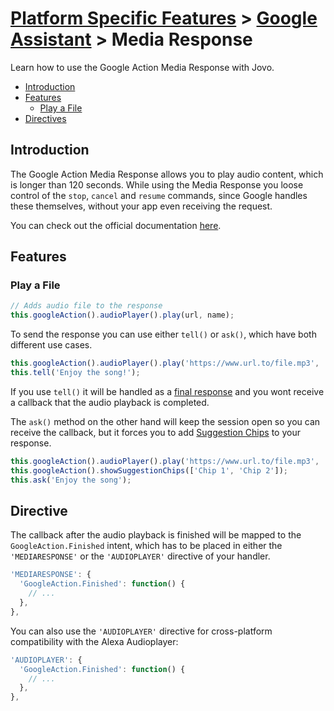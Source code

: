 # [Platform Specific Features](../) > [Google Assistant](./README.md) > Media Response

Learn how to use the Google Action Media Response with Jovo.

* [Introduction](#introduction)
* [Features](#features)
  * [Play a File](#play-a-file)
* [Directives](#directive)


## Introduction

The Google Action Media Response allows you to play audio content, which is longer than 120 seconds. While using the Media Response you loose control of the `stop`, `cancel` and `resume` commands, since Google handles these themselves, without your app even receiving the request.

You can check out the official documentation [here](https://developers.google.com/actions/assistant/responses#media_responses).

## Features

### Play a File

```javascript
// Adds audio file to the response
this.googleAction().audioPlayer().play(url, name);
```

To send the response you can use either `tell()` or `ask()`, which have both different use cases. 
```javascript
this.googleAction().audioPlayer().play('https://www.url.to/file.mp3', 'song one');
this.tell('Enjoy the song!');
```
If you use `tell()` it will be handled as a [final response](https://developers.google.com/actions/reference/rest/Shared.Types/AppResponse#finalresponse) and you wont receive a callback that the audio playback is completed. 

The `ask()` method on the other hand will keep the session open so you can receive the callback, but it forces you to add [Suggestion Chips](./visual.md#suggestion-chips './visual#suggestion-chips') to your response.
```javascript
this.googleAction().audioPlayer().play('https://www.url.to/file.mp3', 'song one');
this.googleAction().showSuggestionChips(['Chip 1', 'Chip 2']);
this.ask('Enjoy the song');
```

## Directive

The callback after the audio playback is finished will be mapped to the `GoogleAction.Finished` intent, which has to be placed in either the `'MEDIARESPONSE'` or the `'AUDIOPLAYER'` directive of your handler.

```javascript
'MEDIARESPONSE': {
  'GoogleAction.Finished': function() { 
    // ...
  },
},
```

You can also use the `'AUDIOPLAYER'` directive for cross-platform compatibility with the Alexa Audioplayer:

```javascript
'AUDIOPLAYER': {
  'GoogleAction.Finished': function() { 
    // ...
  },
},
```

<!--[metadata]: {"title": "Google Assistant Media Response", 
                "description": "Learn how to use the Google Action Media Response with Jovo.",
                "activeSections": ["platforms", "assistant", "assistant_media-response"],
                "expandedSections": "platforms",
                "inSections": "platforms",
                "breadCrumbs": {
                  "Docs": "framework/docs",
				          "Platforms": "framework/docs/platforms",
                  "Google Assistant": ""
                },
		            "commentsID": "framework/docs/google-assistant/media-response"
                }-->

